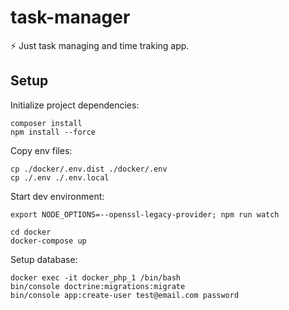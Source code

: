 # task-manager
:zap: Just task managing and time traking app.

## Setup
Initialize project dependencies:
```
composer install
npm install --force
```

Copy env files:
```
cp ./docker/.env.dist ./docker/.env
cp ./.env ./.env.local
```

Start dev environment:
```
export NODE_OPTIONS=--openssl-legacy-provider; npm run watch 
```
```
cd docker
docker-compose up
```

Setup database:
```
docker exec -it docker_php_1 /bin/bash
bin/console doctrine:migrations:migrate
bin/console app:create-user test@email.com password
```
